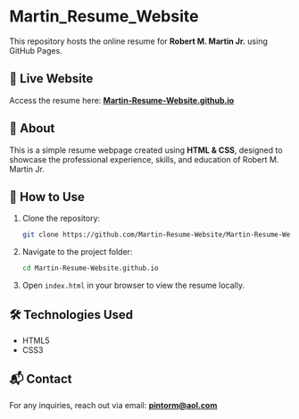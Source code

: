 # Martin_Resume_Website

This repository hosts the online resume for **Robert M. Martin Jr.** using GitHub Pages.

## 📌 Live Website
Access the resume here: **[Martin-Resume-Website.github.io](https://rmmartin1207.github.io/Martin-Resume-Website.github.io/)**

## 📄 About
This is a simple resume webpage created using **HTML & CSS**, designed to showcase the professional experience, skills, and education of Robert M. Martin Jr.

## 🚀 How to Use
1. Clone the repository:
   ```sh
   git clone https://github.com/Martin-Resume-Website/Martin-Resume-Website.github.io.git
   ```
2. Navigate to the project folder:
   ```sh
   cd Martin-Resume-Website.github.io
   ```
3. Open `index.html` in your browser to view the resume locally.

## 🛠️ Technologies Used
- HTML5
- CSS3

## 📬 Contact
For any inquiries, reach out via email: **[pintorm@aol.com](mailto:pintorm@aol.com)**
